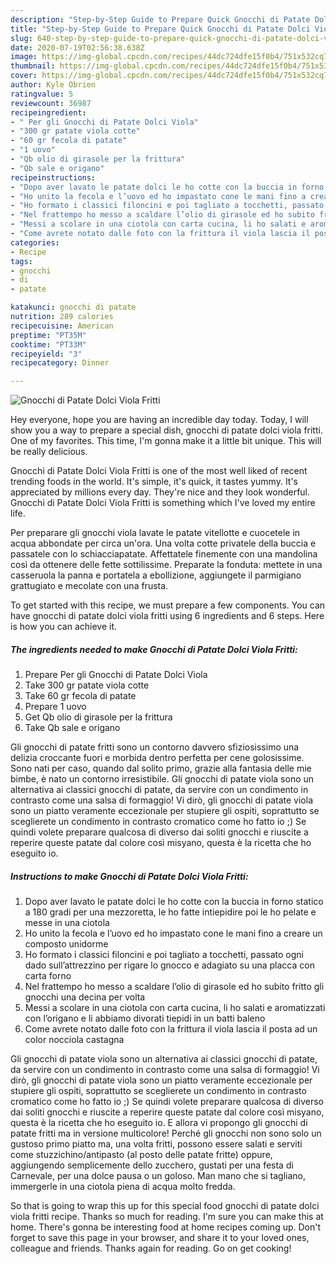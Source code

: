 ```yaml
---
description: "Step-by-Step Guide to Prepare Quick Gnocchi di Patate Dolci Viola Fritti"
title: "Step-by-Step Guide to Prepare Quick Gnocchi di Patate Dolci Viola Fritti"
slug: 640-step-by-step-guide-to-prepare-quick-gnocchi-di-patate-dolci-viola-fritti
date: 2020-07-19T02:56:38.638Z
image: https://img-global.cpcdn.com/recipes/44dc724dfe15f0b4/751x532cq70/gnocchi-di-patate-dolci-viola-fritti-recipe-main-photo.jpg
thumbnail: https://img-global.cpcdn.com/recipes/44dc724dfe15f0b4/751x532cq70/gnocchi-di-patate-dolci-viola-fritti-recipe-main-photo.jpg
cover: https://img-global.cpcdn.com/recipes/44dc724dfe15f0b4/751x532cq70/gnocchi-di-patate-dolci-viola-fritti-recipe-main-photo.jpg
author: Kyle Obrien
ratingvalue: 5
reviewcount: 36987
recipeingredient:
- " Per gli Gnocchi di Patate Dolci Viola"
- "300 gr patate viola cotte"
- "60 gr fecola di patate"
- "1 uovo"
- "Qb olio di girasole per la frittura"
- "Qb sale e origano"
recipeinstructions:
- "Dopo aver lavato le patate dolci le ho cotte con la buccia in forno statico a 180 gradi per una mezzoretta, le ho fatte intiepidire poi le ho pelate e messe in una ciotola"
- "Ho unito la fecola e l’uovo ed ho impastato cone le mani fino a creare un composto unidorme"
- "Ho formato i classici filoncini e poi tagliato a tocchetti, passato ogni dado sull’attrezzino per rigare lo gnocco e adagiato su una placca con carta forno"
- "Nel frattempo ho messo a scaldare l’olio di girasole ed ho subito fritto gli gnocchi una decina per volta"
- "Messi a scolare in una ciotola con carta cucina, li ho salati e aromatizzati con l’origano e li abbiamo divorati tiepidi in un batti baleno"
- "Come avrete notato dalle foto con la frittura il viola lascia il posta ad un color nocciola castagna"
categories:
- Recipe
tags:
- gnocchi
- di
- patate

katakunci: gnocchi di patate 
nutrition: 289 calories
recipecuisine: American
preptime: "PT35M"
cooktime: "PT33M"
recipeyield: "3"
recipecategory: Dinner

---
```



![Gnocchi di Patate Dolci Viola Fritti](https://img-global.cpcdn.com/recipes/44dc724dfe15f0b4/751x532cq70/gnocchi-di-patate-dolci-viola-fritti-recipe-main-photo.jpg)

Hey everyone, hope you are having an incredible day today. Today, I will show you a way to prepare a special dish, gnocchi di patate dolci viola fritti. One of my favorites. This time, I'm gonna make it a little bit unique. This will be really delicious.

Gnocchi di Patate Dolci Viola Fritti is one of the most well liked of recent trending foods in the world. It's simple, it's quick, it tastes yummy. It's appreciated by millions every day. They're nice and they look wonderful. Gnocchi di Patate Dolci Viola Fritti is something which I've loved my entire life.

Per preparare gli gnocchi viola lavate le patate vitellotte e cuocetele in acqua abbondate per circa un&#39;ora. Una volta cotte privatele della buccia e passatele con lo schiacciapatate. Affettatele finemente con una mandolina così da ottenere delle fette sottilissime. Preparate la fonduta: mettete in una casseruola la panna e portatela a ebollizione, aggiungete il parmigiano grattugiato e mecolate con una frusta.


To get started with this recipe, we must prepare a few components. You can have gnocchi di patate dolci viola fritti using 6 ingredients and 6 steps. Here is how you can achieve it.

<!--inarticleads1-->

##### The ingredients needed to make Gnocchi di Patate Dolci Viola Fritti:

1. Prepare  Per gli Gnocchi di Patate Dolci Viola
1. Take 300 gr patate viola cotte
1. Take 60 gr fecola di patate
1. Prepare 1 uovo
1. Get Qb olio di girasole per la frittura
1. Take Qb sale e origano


Gli gnocchi di patate fritti sono un contorno davvero sfiziosissimo una delizia croccante fuori e morbida dentro perfetta per cene golosissime. Sono nati per caso, quando dal solito primo, grazie alla fantasia delle mie bimbe, è nato un contorno irresistibile. Gli gnocchi di patate viola sono un alternativa ai classici gnocchi di patate, da servire con un condimento in contrasto come una salsa di formaggio! Vi dirò, gli gnocchi di patate viola sono un piatto veramente eccezionale per stupiere gli ospiti, soprattutto se sceglierete un condimento in contrasto cromatico come ho fatto io ;) Se quindi volete preparare qualcosa di diverso dai soliti gnocchi e riuscite a reperire queste patate dal colore così misyano, questa è la ricetta che ho eseguito io. 

<!--inarticleads2-->

##### Instructions to make Gnocchi di Patate Dolci Viola Fritti:

1. Dopo aver lavato le patate dolci le ho cotte con la buccia in forno statico a 180 gradi per una mezzoretta, le ho fatte intiepidire poi le ho pelate e messe in una ciotola
1. Ho unito la fecola e l’uovo ed ho impastato cone le mani fino a creare un composto unidorme
1. Ho formato i classici filoncini e poi tagliato a tocchetti, passato ogni dado sull’attrezzino per rigare lo gnocco e adagiato su una placca con carta forno
1. Nel frattempo ho messo a scaldare l’olio di girasole ed ho subito fritto gli gnocchi una decina per volta
1. Messi a scolare in una ciotola con carta cucina, li ho salati e aromatizzati con l’origano e li abbiamo divorati tiepidi in un batti baleno
1. Come avrete notato dalle foto con la frittura il viola lascia il posta ad un color nocciola castagna


Gli gnocchi di patate viola sono un alternativa ai classici gnocchi di patate, da servire con un condimento in contrasto come una salsa di formaggio! Vi dirò, gli gnocchi di patate viola sono un piatto veramente eccezionale per stupiere gli ospiti, soprattutto se sceglierete un condimento in contrasto cromatico come ho fatto io ;) Se quindi volete preparare qualcosa di diverso dai soliti gnocchi e riuscite a reperire queste patate dal colore così misyano, questa è la ricetta che ho eseguito io. E allora vi propongo gli gnocchi di patate fritti ma in versione multicolore! Perché gli gnocchi non sono solo un gustoso primo piatto ma, una volta fritti, possono essere salati e serviti come stuzzichino/antipasto (al posto delle patate fritte) oppure, aggiungendo semplicemente dello zucchero, gustati per una festa di Carnevale, per una dolce pausa o un goloso. Man mano che si tagliano, immergerle in una ciotola piena di acqua molto fredda. 

So that is going to wrap this up for this special food gnocchi di patate dolci viola fritti recipe. Thanks so much for reading. I'm sure you can make this at home. There's gonna be interesting food at home recipes coming up. Don't forget to save this page in your browser, and share it to your loved ones, colleague and friends. Thanks again for reading. Go on get cooking!
